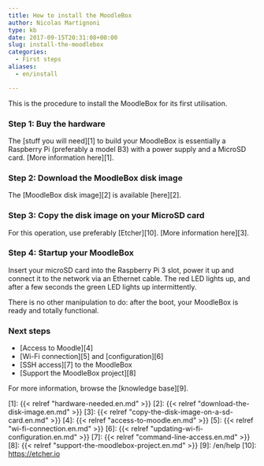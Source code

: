 ```yaml
---
title: How to install the MoodleBox
author: Nicolas Martignoni
type: kb
date: 2017-09-15T20:31:08+00:00
slug: install-the-moodlebox
categories:
  - First steps
aliases:
  - en/install

---
```

This is the procedure to install the MoodleBox for its first utilisation.

### Step 1: Buy the hardware

The [stuff you will need][1] to build your MoodleBox is essentially a Raspberry Pi (preferably a model B3) with a power supply and a MicroSD card. [More information here][1].

### Step 2: Download the MoodleBox disk image

The [MoodleBox disk image][2] is available [here][2].

### Step 3: Copy the disk image on your MicroSD card

For this operation, use preferably [Etcher][10]. [More information here][3].

### Step 4: Startup your MoodleBox

Insert your microSD card into the Raspberry Pi 3 slot, power it up and connect it to the network via an Ethernet cable. The red LED lights up, and after a few seconds the green LED lights up intermittently.

There is no other manipulation to do: after the boot, your MoodleBox is ready and totally functional.

### Next steps

  * [Access to Moodle][4]
  * [Wi-Fi connection][5] and [configuration][6]
  * [SSH access][7] to the MoodleBox
  * [Support the MoodleBox project][8]

For more information, browse the [knowledge base][9].

 [1]: {{< relref "hardware-needed.en.md" >}}
 [2]: {{< relref "download-the-disk-image.en.md" >}}
 [3]: {{< relref "copy-the-disk-image-on-a-sd-card.en.md" >}}
 [4]: {{< relref "access-to-moodle.en.md" >}}
 [5]: {{< relref "wi-fi-connection.en.md" >}}
 [6]: {{< relref "updating-wi-fi-configuration.en.md" >}}
 [7]: {{< relref "command-line-access.en.md" >}}
 [8]: {{< relref "support-the-moodlebox-project.en.md" >}}
 [9]: /en/help
 [10]: https://etcher.io
